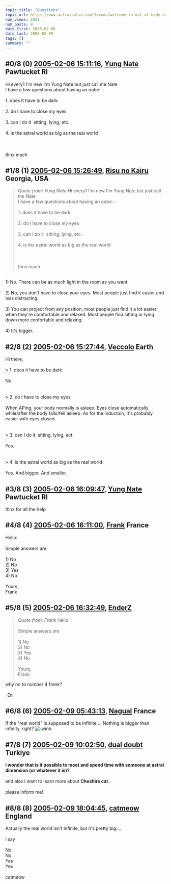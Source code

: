 ```yaml
---
topic_title: "Questions"
topic_url: https://www.astralpulse.com/forums/welcome-to-out-of-body-experiences!/questions-17083
num_views: 2951
num_posts: 9
date_first: 2005-02-06
date_last: 2005-02-09
tags: []
summary: ""
---
```


## \#0/8 (0) [2005-02-06 15:11:16](https://www.astralpulse.com/forums/index.php?msg=147515), [Yung Nate](https://www.astralpulse.com/forums/profile/?u=8273) Pawtucket RI ##
<section>
Hi every1 I'm new I'm Yung Nate but just call me Nate
<br>
I have a few questions about having an oobe: -
<br>
<br>
1. does it have to be dark
<br>
<br>
2. do I have to close my eyes
<br>
<br>
3. can I do it  sitting, lying, etc.
<br>
<br>
4. is the astral world as big as the real world
<br>
<br>
<br>
<br>
thnx much
</section>

## \#1/8 (1) [2005-02-06 15:26:49](https://www.astralpulse.com/forums/index.php?msg=147519), [Risu no Kairu](https://www.astralpulse.com/forums/profile/?u=430) Georgia, USA ##
<section>
<blockquote class="bbc_standard_quote">
 <cite>
  Quote from: Yung Nate
 </cite>
 Hi every1 I'm new I'm Yung Nate but just call me Nate
 <br>
 I have a few questions about having an oobe: -
 <br>
 <br>
 1. does it have to be dark
 <br>
 <br>
 2. do I have to close my eyes
 <br>
 <br>
 3. can I do it  sitting, lying, etc.
 <br>
 <br>
 4. is the astral world as big as the real world
 <br>
 <br>
 <br>
 <br>
 thnx much
</blockquote>
<br>
1) No. There can be as much light in the room as you want.
<br>
<br>
2) No, you don't have to close your eyes. Most people just find it easier and less distracting.
<br>
<br>
3) You can project from any position, most people just find it a lot easier when they're comfortable and relaxed. Most people find sitting or lying down more confortable and relaxing.
<br>
<br>
4) It's bigger.
</section>

## \#2/8 (2) [2005-02-06 15:27:44](https://www.astralpulse.com/forums/index.php?msg=147520), [Veccolo](https://www.astralpulse.com/forums/profile/?u=2533) Earth ##
<section>
Hi there,
<br>
<br>
&gt; 1. does it have to be dark
<br>
<br>
No.
<br>
<br>
<br>
&gt; 2. do I have to close my eyes
<br>
<br>
When APing, your body normally is asleep. Eyes close automatically while/after the body falls/fell asleep. As for the induction, it's probably easier with eyes closed.
<br>
<br>
<br>
&gt; 3. can I do it  sitting, lying, ect.
<br>
<br>
Yes.
<br>
<br>
<br>
&gt; 4. is the astral world as big as the real world
<br>
<br>
Yes. And bigger. And smaller.
</section>

## \#3/8 (3) [2005-02-06 16:09:47](https://www.astralpulse.com/forums/index.php?msg=147533), [Yung Nate](https://www.astralpulse.com/forums/profile/?u=8273) Pawtucket RI ##
<section>
thnx for all the help
</section>

## \#4/8 (4) [2005-02-06 16:11:00](https://www.astralpulse.com/forums/index.php?msg=147535), [Frank](https://www.astralpulse.com/forums/profile/?u=359) France ##
<section>
Hello:
<br>
<br>
Simple answers are:
<br>
<br>
1) No
<br>
2) No
<br>
3) Yes
<br>
4) No
<br>
<br>
Yours,
<br>
Frank
</section>

## \#5/8 (5) [2005-02-06 16:32:49](https://www.astralpulse.com/forums/index.php?msg=147541), [EnderZ](https://www.astralpulse.com/forums/profile/?u=7025)  ##
<section>
<blockquote class="bbc_standard_quote">
 <cite>
  Quote from: Frank
 </cite>
 Hello:
 <br>
 <br>
 Simple answers are:
 <br>
 <br>
 1) No
 <br>
 2) No
 <br>
 3) Yes
 <br>
 4) No
 <br>
 <br>
 Yours,
 <br>
 Frank
</blockquote>
why no to number 4 frank?
<br>
<br>
-En
</section>

## \#6/8 (6) [2005-02-09 05:43:13](https://www.astralpulse.com/forums/index.php?msg=148031), [Nagual](https://www.astralpulse.com/forums/profile/?u=3652) France ##
<section>
If the "real world" is supposed to be infinite...  Nothing is bigger than infinity, right?
<img alt=":wink:" class="smiley" src="https://www.astralpulse.com/forums/Smileys/fugue/wink.png" title="Wink"/>
</section>

## \#7/8 (7) [2005-02-09 10:02:50](https://www.astralpulse.com/forums/index.php?msg=148053), [dual doubt](https://www.astralpulse.com/forums/profile/?u=8327) Turkiye ##
<section>
<b>
 i wonder that is it possible to meet and spend time with someone at astral dimension (or whatever it is)?
</b>
<br>
<br>
and also i want to learn more about
<b>
 Cheshire cat
</b>
.
<br>
<br>
please inform me!
</section>

## \#8/8 (8) [2005-02-09 18:04:45](https://www.astralpulse.com/forums/index.php?msg=148121), [catmeow](https://www.astralpulse.com/forums/profile/?u=5565) England ##
<section>
Actually the real world isn't infinite, but it's pretty big....
<br>
<br>
I say
<br>
<br>
No
<br>
No
<br>
Yes
<br>
Yes
<br>
<br>
catmeow
</section>